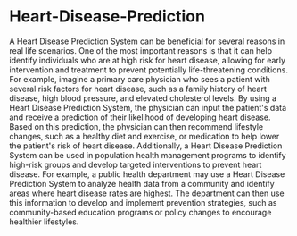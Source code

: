 # Heart-Disease-Prediction
A Heart Disease Prediction System can be beneficial for several reasons in real life scenarios. One of the
most important reasons is that it can help identify individuals who are at high risk for heart disease,
allowing for early intervention and treatment to prevent potentially life-threatening conditions.
For example, imagine a primary care physician who sees a patient with several risk factors for heart
disease, such as a family history of heart disease, high blood pressure, and elevated cholesterol levels.
By using a Heart Disease Prediction System, the physician can input the patient's data and receive a
prediction of their likelihood of developing heart disease. Based on this prediction, the physician can
then recommend lifestyle changes, such as a healthy diet and exercise, or medication to help lower the
patient's risk of heart disease.
Additionally, a Heart Disease Prediction System can be used in population health management
programs to identify high-risk groups and develop targeted interventions to prevent heart disease.
For example, a public health department may use a Heart Disease Prediction System to analyze
health data from a community and identify areas where heart disease rates are highest. The
department can then use this information to develop and implement prevention strategies, such as
community-based education programs or policy changes to encourage healthier lifestyles.
